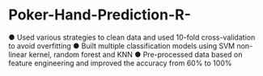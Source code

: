 # Poker-Hand-Prediction-R-
● Used various strategies to clean data and used 10-fold cross-validation to avoid overfitting ● Built multiple classification models using SVM non-linear kernel, random forest and KNN ● Pre-processed data based on feature engineering and improved the accuracy from 60% to 100%
